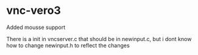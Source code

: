 # vnc-vero3

Added mousse support 

There is a init in vncserver.c that should be in newinput.c, but i dont know how to change newinput.h to reflect the changes
